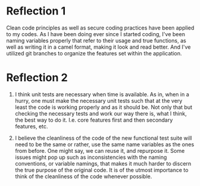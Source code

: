 # Reflection 1

Clean code principles as well as secure coding practices have been applied to my codes. As I have been doing ever since I started coding, I've been naming variables properly that refer to their usage and true functions, as well as writing it in a camel format, making it look and read better. And I've utilized git branches to organize the features set within the application.

# Reflection 2

1. I think unit tests are necessary when time is available. As in, when in a hurry, one must make the necessary unit tests such that at the very least the code is working properly and as it should be. Not only that but checking the necessary tests and work our way there is, what I think, the best way to do it. I.e. core features first and then secondary features, etc.

2. I believe the cleanliness of the code of the new functional test suite will need to be the same or rather, use the same name variables as the ones from before. One might say, we can reuse it, and repurpose it. Some issues might pop up such as inconsistencies with the naming conventions, or variable namings, that makes it much harder to discern the true purpose of the original code. It is of the utmost importance to think of the cleanliness of the code whenever possible.
